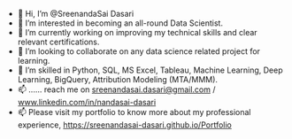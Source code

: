 - 👋 Hi, I’m @SreenandaSai Dasari          
- 👀 I’m interested in becoming an all-round Data Scientist.            
- 🌱 I’m currently working on improving my technical skills and clear relevant certifications.        
- 💞️ I’m looking to collaborate on any data science related project for learning.          
- 💞️ I’m skilled in Python, SQL, MS Excel, Tableau, Machine Learning, Deep Learning, BigQuery, Attribution Modeling (MTA/MMM).  
- 📫 ...... reach me on sreenandasai.dasari@gmail.com / www.linkedin.com/in/nandasai-dasari   
- 📫 Please visit my portfolio to know more about my professional experience, https://sreenandasai-dasari.github.io/Portfolio 
   
 
  
<!---   
SreenandaSai-Dasari/SreenandaSai-Dasari is a ✨ special ✨ repository because its `README.md` (this file) appears on your GitHub profile.
You can click the Preview link to take a look at your changes.
--->
